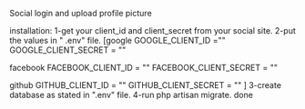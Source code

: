 Social login and upload profile picture

installation:
1-get your client_id and client_secret from your social site.
2-put the values in " .env" file.
[google
GOOGLE_CLIENT_ID =""
GOOGLE_CLIENT_SECRET = ""

facebook
FACEBOOK_CLIENT_ID = ""
FACEBOOK_CLIENT_SECRET = ""

github
GITHUB_CLIENT_ID = ""
GITHUB_CLIENT_SECRET = ""
]
3-create database as stated in ".env" file.
4-run php artisan migrate.
done



